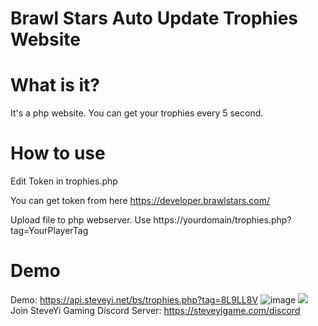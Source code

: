 # Brawl Stars Auto Update Trophies Website

# What is it?

It's a php website.
You can get your trophies every 5 second.

# How to use

Edit Token in trophies.php

You can get token from here https://developer.brawlstars.com/

Upload file to php webserver.
Use https://yourdomain/trophies.php?tag=YourPlayerTag

# Demo

Demo: https://api.steveyi.net/bs/trophies.php?tag=8L9LL8V
![image](https://static.yiy.tw/media/yi/bs/trophies-api.png)
<img src="https://static.yiy.tw/media/yi/bs/trophies-api.png">
Join SteveYi Gaming Discord Server: https://steveyigame.com/discord
